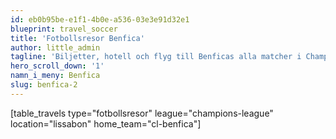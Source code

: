 ```yaml
---
id: eb0b95be-e1f1-4b0e-a536-03e3e91d32e1
blueprint: travel_soccer
title: 'Fotbollsresor Benfica'
author: little_admin
tagline: 'Biljetter, hotell och flyg till Benficas alla matcher i Champions League'
hero_scroll_down: '1'
namn_i_meny: Benfica
slug: benfica-2
---
```

<p>[table_travels type="fotbollsresor" league="champions-league" location="lissabon" home_team="cl-benfica"]</p>
